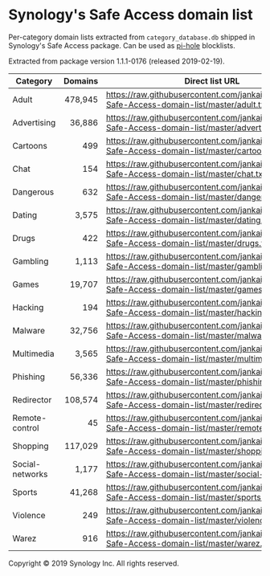 # Synology's Safe Access domain list
Per-category domain lists extracted from `category_database.db` shipped in Synology's Safe Access package. Can be used as [pi-hole](https://pi-hole.net) blocklists.

Extracted from package version 1.1.1-0176 (released 2019-02-19).

| Category | Domains | Direct list URL |
| --- | ---: | --- |
| Adult | 478,945 | https://raw.githubusercontent.com/jankais3r/Synology-Safe-Access-domain-list/master/adult.txt |
| Advertising | 36,886 | https://raw.githubusercontent.com/jankais3r/Synology-Safe-Access-domain-list/master/advertising.txt |
| Cartoons | 499 | https://raw.githubusercontent.com/jankais3r/Synology-Safe-Access-domain-list/master/cartoons.txt |
| Chat | 154 | https://raw.githubusercontent.com/jankais3r/Synology-Safe-Access-domain-list/master/chat.txt |
| Dangerous | 632 | https://raw.githubusercontent.com/jankais3r/Synology-Safe-Access-domain-list/master/dangerous.txt |
| Dating | 3,575 | https://raw.githubusercontent.com/jankais3r/Synology-Safe-Access-domain-list/master/dating.txt |
| Drugs | 422 | https://raw.githubusercontent.com/jankais3r/Synology-Safe-Access-domain-list/master/drugs.txt |
| Gambling | 1,113 | https://raw.githubusercontent.com/jankais3r/Synology-Safe-Access-domain-list/master/gambling.txt |
| Games | 19,707 | https://raw.githubusercontent.com/jankais3r/Synology-Safe-Access-domain-list/master/games.txt |
| Hacking | 194 | https://raw.githubusercontent.com/jankais3r/Synology-Safe-Access-domain-list/master/hacking.txt |
| Malware | 32,756 | https://raw.githubusercontent.com/jankais3r/Synology-Safe-Access-domain-list/master/malware.txt |
| Multimedia | 3,565 | https://raw.githubusercontent.com/jankais3r/Synology-Safe-Access-domain-list/master/multimedia.txt |
| Phishing | 56,336 | https://raw.githubusercontent.com/jankais3r/Synology-Safe-Access-domain-list/master/phishing.txt |
| Redirector | 108,574 | https://raw.githubusercontent.com/jankais3r/Synology-Safe-Access-domain-list/master/redirector.txt |
| Remote-control | 45 | https://raw.githubusercontent.com/jankais3r/Synology-Safe-Access-domain-list/master/remote-control.txt |
| Shopping | 117,029 | https://raw.githubusercontent.com/jankais3r/Synology-Safe-Access-domain-list/master/shopping.txt |
| Social-networks | 1,177 | https://raw.githubusercontent.com/jankais3r/Synology-Safe-Access-domain-list/master/social-networks.txt |
| Sports | 41,268 | https://raw.githubusercontent.com/jankais3r/Synology-Safe-Access-domain-list/master/sports.txt |
| Violence | 249 | https://raw.githubusercontent.com/jankais3r/Synology-Safe-Access-domain-list/master/violence.txt |
| Warez | 916 | https://raw.githubusercontent.com/jankais3r/Synology-Safe-Access-domain-list/master/warez.txt |

Copyright © 2019 Synology Inc. All rights reserved.
